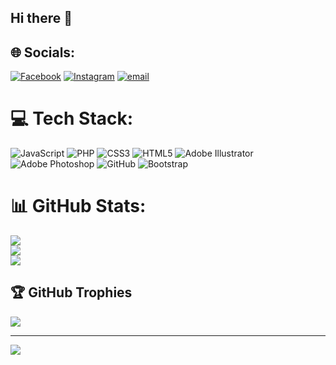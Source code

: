 ## Hi there 👋

## 🌐 Socials:
[![Facebook](https://img.shields.io/badge/Facebook-%231877F2.svg?logo=Facebook&logoColor=white)](https://facebook.com/AliDehbozorgi) [![Instagram](https://img.shields.io/badge/Instagram-%23E4405F.svg?logo=Instagram&logoColor=white)](https://instagram.com/AliDehbozorgi*) [![email](https://img.shields.io/badge/Email-D14836?logo=gmail&logoColor=white)](mailto:me@alidehbozorgi.ir) 

# 💻 Tech Stack:
![JavaScript](https://img.shields.io/badge/javascript-%23323330.svg?style=for-the-badge&logo=javascript&logoColor=%23F7DF1E) ![PHP](https://img.shields.io/badge/php-%23777BB4.svg?style=for-the-badge&logo=php&logoColor=white) ![CSS3](https://img.shields.io/badge/css3-%231572B6.svg?style=for-the-badge&logo=css3&logoColor=white) ![HTML5](https://img.shields.io/badge/html5-%23E34F26.svg?style=for-the-badge&logo=html5&logoColor=white) ![Adobe Illustrator](https://img.shields.io/badge/adobe%20illustrator-%23FF9A00.svg?style=for-the-badge&logo=adobe%20illustrator&logoColor=white) ![Adobe Photoshop](https://img.shields.io/badge/adobe%20photoshop-%2331A8FF.svg?style=for-the-badge&logo=adobe%20photoshop&logoColor=white) ![GitHub](https://img.shields.io/badge/github-%23121011.svg?style=for-the-badge&logo=github&logoColor=white) ![Bootstrap](https://img.shields.io/badge/bootstrap-%238511FA.svg?style=for-the-badge&logo=bootstrap&logoColor=white)
# 📊 GitHub Stats:
![](https://github-readme-stats.vercel.app/api?username=AliDehbozorgi&theme=dark&hide_border=false&include_all_commits=true&count_private=true)<br/>
![](https://nirzak-streak-stats.vercel.app/?user=AliDehbozorgi&theme=dark&hide_border=false)<br/>
![](https://github-readme-stats.vercel.app/api/top-langs/?username=AliDehbozorgi&theme=dark&hide_border=false&include_all_commits=true&count_private=true&layout=compact)

## 🏆 GitHub Trophies
![](https://github-profile-trophy.vercel.app/?username=AliDehbozorgi&theme=radical&no-frame=false&no-bg=false&margin-w=4)

---
[![](https://visitcount.itsvg.in/api?id=AliDehbozorgi&icon=0&color=0)](https://visitcount.itsvg.in)

<!-- Proudly created with GPRM ( https://gprm.itsvg.in ) -->
<!--
**AliDehbozorgi/AliDehbozorgi** is a ✨ _special_ ✨ repository because its `README.md` (this file) appears on your GitHub profile.

Here are some ideas to get you started:

-
-->

